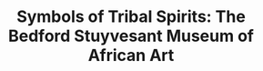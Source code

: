 ---
layout: repo
title: "Symbols of Tribal Spirits: The Bedford Stuyvesant Museum of African Art"
id: 21505
permalink: repos/21505/
---
